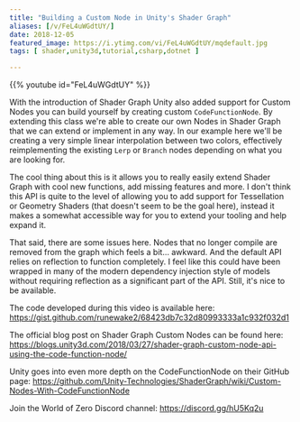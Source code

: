 ```yaml
---
title: "Building a Custom Node in Unity's Shader Graph"
aliases: [/v/FeL4uWGdtUY/]
date: 2018-12-05
featured_image: https://i.ytimg.com/vi/FeL4uWGdtUY/mqdefault.jpg
tags: [ shader,unity3d,tutorial,csharp,dotnet ]

---
```


{{% youtube id="FeL4uWGdtUY" %}}

With the introduction of Shader Graph Unity also added support for Custom Nodes you can build yourself by creating custom `CodeFunctionNode`. By extending this class we're able to create our own Nodes in Shader Graph that we can extend or implement in any way. In our example here we'll be creating a very simple linear interpolation between two colors, effectively reimplementing the existing `Lerp` or `Branch` nodes depending on what you are looking for.

The cool thing about this is it allows you to really easily extend Shader Graph with cool new functions, add missing features and more. I don't think this API is quite to the level of allowing you to add support for Tessellation or Geometry Shaders (that doesn't seem to be the goal here), instead it makes a somewhat accessible way for you to extend your tooling and help expand it.

That said, there are some issues here. Nodes that no longer compile are removed from the graph which feels a bit... awkward. And the default API relies on reflection to function completely. I feel like this could have been wrapped in many of the modern dependency injection style of models without requiring reflection as a significant part of the API. Still, it's nice to be available.

The code developed during this video is available here: https://gist.github.com/runewake2/68423db7c32d80993333a1c932f032d1

The official blog post on Shader Graph Custom Nodes can be found here: https://blogs.unity3d.com/2018/03/27/shader-graph-custom-node-api-using-the-code-function-node/

Unity goes into even more depth on the CodeFunctionNode on their GitHub page: https://github.com/Unity-Technologies/ShaderGraph/wiki/Custom-Nodes-With-CodeFunctionNode

Join the World of Zero Discord channel: https://discord.gg/hU5Kq2u